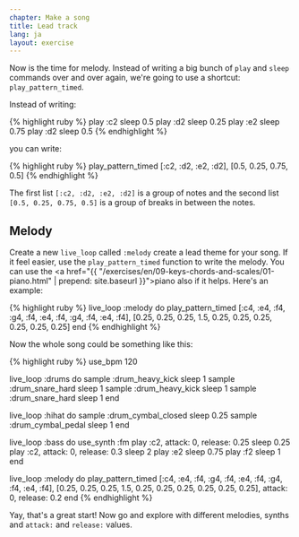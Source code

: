 ```yaml
---
chapter: Make a song
title: Lead track
lang: ja
layout: exercise
---
```


Now is the time for melody. Instead of writing a big bunch of `play` and `sleep` commands over and over again, we're going to use a shortcut: `play_pattern_timed`.

Instead of writing:

{% highlight ruby %}
play :c2
sleep 0.5
play :d2
sleep 0.25
play :e2
sleep 0.75
play :d2
sleep 0.5
{% endhighlight %}

you can write:

{% highlight ruby %}
play_pattern_timed [:c2, :d2, :e2, :d2], [0.5, 0.25, 0.75, 0.5]
{% endhighlight %}

The first list `[:c2, :d2, :e2, :d2]` is a group of notes and the second list `[0.5, 0.25, 0.75, 0.5]` is a group of breaks in between the notes.

## Melody

Create a new `live_loop` called `:melody` create a lead theme for your song. If it feel easier, use the `play_pattern_timed` function to write the melody. You can use the <a href="{{ "/exercises/en/09-keys-chords-and-scales/01-piano.html" | prepend: site.baseurl }}">piano</a> also if it helps. Here's an example:

{% highlight ruby %}
live_loop :melody do
  play_pattern_timed [:c4, :e4, :f4, :g4, :f4, :e4, :f4, :g4, :f4, :e4, :f4], [0.25, 0.25, 0.25, 1.5, 0.25, 0.25, 0.25, 0.25, 0.25, 0.25]
end
{% endhighlight %}

Now the whole song could be something like this:

{% highlight ruby %}
use_bpm 120

live_loop :drums do
  sample :drum_heavy_kick
  sleep 1
  sample :drum_snare_hard
  sleep 1
  sample :drum_heavy_kick
  sleep 1
  sample :drum_snare_hard
  sleep 1
end

live_loop :hihat do
  sample :drum_cymbal_closed
  sleep 0.25
  sample :drum_cymbal_pedal
  sleep 1
end

live_loop :bass do
  use_synth :fm
  play :c2, attack: 0, release: 0.25
  sleep 0.25
  play :c2, attack: 0, release: 0.3
  sleep 2
  play :e2
  sleep 0.75
  play :f2
  sleep 1
end

live_loop :melody do
  play_pattern_timed [:c4, :e4, :f4, :g4, :f4, :e4, :f4, :g4, :f4, :e4, :f4], [0.25, 0.25, 0.25, 1.5, 0.25, 0.25, 0.25, 0.25, 0.25, 0.25], attack: 0, release: 0.2
end
{% endhighlight %}

Yay, that's a great start! Now go and explore with different melodies, synths and `attack:` and `release:` values.
